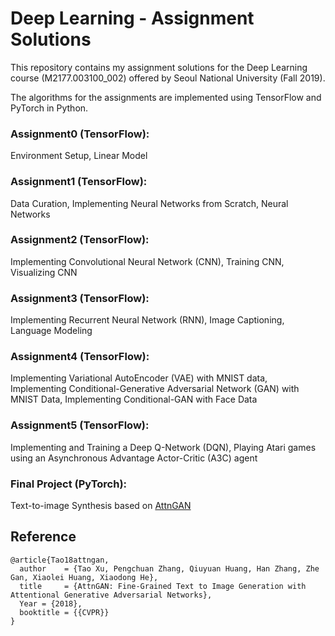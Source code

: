 # Deep Learning - Assignment Solutions


This repository contains my assignment solutions for the Deep Learning course (M2177.003100_002) offered by Seoul National University (Fall 2019).

The algorithms for the assignments are implemented using TensorFlow and PyTorch in Python.


### Assignment0 (TensorFlow):
Environment Setup, Linear Model 

### Assignment1 (TensorFlow):
Data Curation, Implementing Neural Networks from Scratch, Neural Networks 

### Assignment2 (TensorFlow):
Implementing Convolutional Neural Network (CNN), Training CNN, Visualizing CNN 

### Assignment3 (TensorFlow):
Implementing Recurrent Neural Network (RNN), Image Captioning, Language Modeling

### Assignment4 (TensorFlow):
Implementing Variational AutoEncoder (VAE) with MNIST data, Implementing Conditional-Generative Adversarial Network (GAN) with MNIST Data, Implementing Conditional-GAN with Face Data

### Assignment5 (TensorFlow):
Implementing and Training a Deep Q-Network (DQN), Playing Atari games using an Asynchronous Advantage Actor-Critic (A3C) agent 

### Final Project (PyTorch):
Text-to-image Synthesis based on [AttnGAN](https://github.com/taoxugit/AttnGAN)

## Reference


	@article{Tao18attngan,
	  author    = {Tao Xu, Pengchuan Zhang, Qiuyuan Huang, Han Zhang, Zhe Gan, Xiaolei Huang, Xiaodong He},
	  title     = {AttnGAN: Fine-Grained Text to Image Generation with Attentional Generative Adversarial Networks},
	  Year = {2018},
	  booktitle = {{CVPR}}
	}

